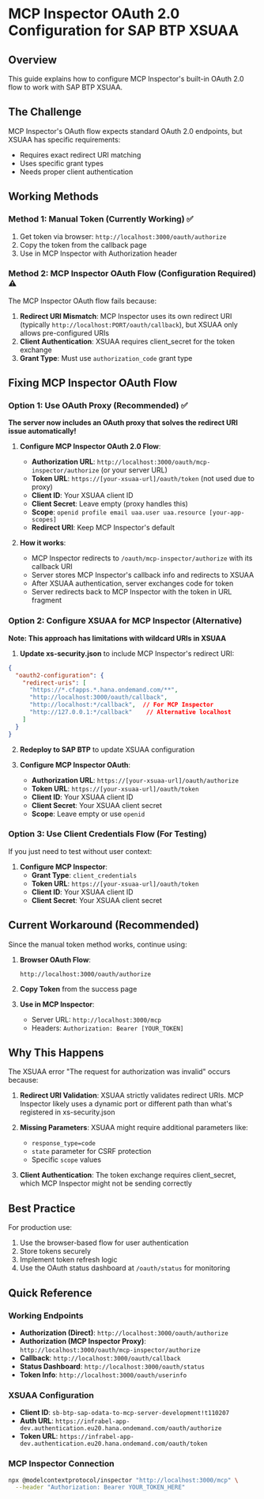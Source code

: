 # MCP Inspector OAuth 2.0 Configuration for SAP BTP XSUAA

## Overview
This guide explains how to configure MCP Inspector's built-in OAuth 2.0 flow to work with SAP BTP XSUAA.

## The Challenge
MCP Inspector's OAuth flow expects standard OAuth 2.0 endpoints, but XSUAA has specific requirements:
- Requires exact redirect URI matching
- Uses specific grant types
- Needs proper client authentication

## Working Methods

### Method 1: Manual Token (Currently Working) ✅
1. Get token via browser: `http://localhost:3000/oauth/authorize`
2. Copy the token from the callback page
3. Use in MCP Inspector with Authorization header

### Method 2: MCP Inspector OAuth Flow (Configuration Required) ⚠️

The MCP Inspector OAuth flow fails because:
1. **Redirect URI Mismatch**: MCP Inspector uses its own redirect URI (typically `http://localhost:PORT/oauth/callback`), but XSUAA only allows pre-configured URIs
2. **Client Authentication**: XSUAA requires client_secret for the token exchange
3. **Grant Type**: Must use `authorization_code` grant type

## Fixing MCP Inspector OAuth Flow

### Option 1: Use OAuth Proxy (Recommended) ✅

**The server now includes an OAuth proxy that solves the redirect URI issue automatically!**

1. **Configure MCP Inspector OAuth 2.0 Flow**:
   - **Authorization URL**: `http://localhost:3000/oauth/mcp-inspector/authorize` (or your server URL)
   - **Token URL**: `https://[your-xsuaa-url]/oauth/token` (not used due to proxy)
   - **Client ID**: Your XSUAA client ID  
   - **Client Secret**: Leave empty (proxy handles this)
   - **Scope**: `openid profile email uaa.user uaa.resource [your-app-scopes]`
   - **Redirect URI**: Keep MCP Inspector's default

2. **How it works**:
   - MCP Inspector redirects to `/oauth/mcp-inspector/authorize` with its callback URI
   - Server stores MCP Inspector's callback info and redirects to XSUAA
   - After XSUAA authentication, server exchanges code for token
   - Server redirects back to MCP Inspector with the token in URL fragment

### Option 2: Configure XSUAA for MCP Inspector (Alternative)

**Note: This approach has limitations with wildcard URIs in XSUAA**

1. **Update xs-security.json** to include MCP Inspector's redirect URI:
```json
{
  "oauth2-configuration": {
    "redirect-uris": [
      "https://*.cfapps.*.hana.ondemand.com/**",
      "http://localhost:3000/oauth/callback",
      "http://localhost:*/callback",  // For MCP Inspector
      "http://127.0.0.1:*/callback"    // Alternative localhost
    ]
  }
}
```

2. **Redeploy to SAP BTP** to update XSUAA configuration

3. **Configure MCP Inspector OAuth**:
   - **Authorization URL**: `https://[your-xsuaa-url]/oauth/authorize`
   - **Token URL**: `https://[your-xsuaa-url]/oauth/token`
   - **Client ID**: Your XSUAA client ID
   - **Client Secret**: Your XSUAA client secret
   - **Scope**: Leave empty or use `openid`

### Option 3: Use Client Credentials Flow (For Testing)

If you just need to test without user context:

1. **Configure MCP Inspector**:
   - **Grant Type**: `client_credentials`
   - **Token URL**: `https://[your-xsuaa-url]/oauth/token`
   - **Client ID**: Your XSUAA client ID
   - **Client Secret**: Your XSUAA client secret

## Current Workaround (Recommended)

Since the manual token method works, continue using:

1. **Browser OAuth Flow**:
   ```
   http://localhost:3000/oauth/authorize
   ```

2. **Copy Token** from the success page

3. **Use in MCP Inspector**:
   - Server URL: `http://localhost:3000/mcp`
   - Headers: `Authorization: Bearer [YOUR_TOKEN]`

## Why This Happens

The XSUAA error "The request for authorization was invalid" occurs because:

1. **Redirect URI Validation**: XSUAA strictly validates redirect URIs. MCP Inspector likely uses a dynamic port or different path than what's registered in xs-security.json

2. **Missing Parameters**: XSUAA might require additional parameters like:
   - `response_type=code`
   - `state` parameter for CSRF protection
   - Specific `scope` values

3. **Client Authentication**: The token exchange requires client_secret, which MCP Inspector might not be sending correctly

## Best Practice

For production use:
1. Use the browser-based flow for user authentication
2. Store tokens securely
3. Implement token refresh logic
4. Use the OAuth status dashboard at `/oauth/status` for monitoring

## Quick Reference

### Working Endpoints
- **Authorization (Direct)**: `http://localhost:3000/oauth/authorize`
- **Authorization (MCP Inspector Proxy)**: `http://localhost:3000/oauth/mcp-inspector/authorize`
- **Callback**: `http://localhost:3000/oauth/callback`
- **Status Dashboard**: `http://localhost:3000/oauth/status`
- **Token Info**: `http://localhost:3000/oauth/userinfo`

### XSUAA Configuration
- **Client ID**: `sb-btp-sap-odata-to-mcp-server-development!t110207`
- **Auth URL**: `https://infrabel-app-dev.authentication.eu20.hana.ondemand.com/oauth/authorize`
- **Token URL**: `https://infrabel-app-dev.authentication.eu20.hana.ondemand.com/oauth/token`

### MCP Inspector Connection
```bash
npx @modelcontextprotocol/inspector "http://localhost:3000/mcp" \
  --header "Authorization: Bearer YOUR_TOKEN_HERE"
```